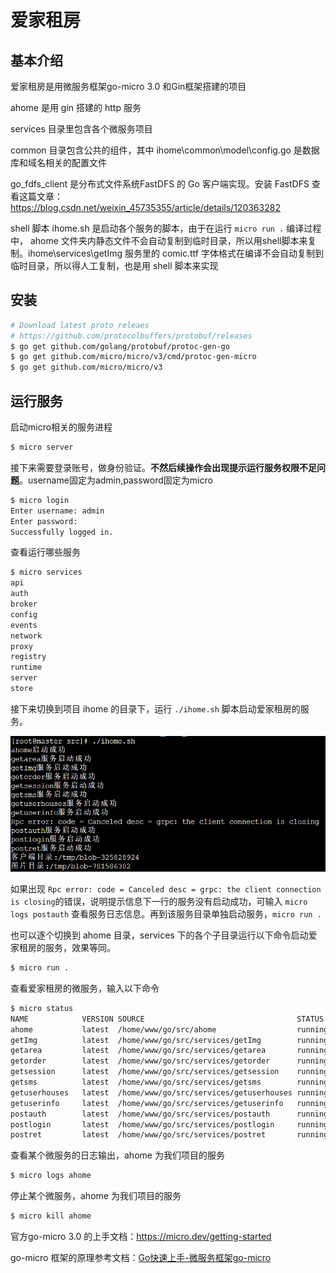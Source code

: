 # 爱家租房
## 基本介绍

爱家租房是用微服务框架go-micro 3.0 和Gin框架搭建的项目

ahome 是用 gin 搭建的 http 服务

services 目录里包含各个微服务项目

common 目录包含公共的组件，其中 ihome\common\model\config.go 是数据库和域名相关的配置文件

go_fdfs_client 是分布式文件系统FastDFS 的 Go 客户端实现。安装 FastDFS 查看这篇文章：https://blog.csdn.net/weixin_45735355/article/details/120363282

shell 脚本 ihome.sh 是启动各个服务的脚本，由于在运行 `micro run .` 编译过程中， ahome 文件夹内静态文件不会自动复制到临时目录，所以用shell脚本来复制。ihome\services\getImg 服务里的 comic.ttf 字体格式在编译不会自动复制到临时目录，所以得人工复制，也是用 shell 脚本来实现



## 安装

```sh
# Download latest proto releaes
# https://github.com/protocolbuffers/protobuf/releases
$ go get github.com/golang/protobuf/protoc-gen-go
$ go get github.com/micro/micro/v3/cmd/protoc-gen-micro
$ go get github.com/micro/micro/v3
```

## 运行服务

启动micro相关的服务进程

```sh
$ micro server
```

接下来需要登录账号，做身份验证。**不然后续操作会出现提示运行服务权限不足问题**。username固定为admin,password固定为micro

```sh
$ micro login
Enter username: admin
Enter password:
Successfully logged in.
```

查看运行哪些服务

```sh
$ micro services
api
auth
broker
config
events
network
proxy
registry
runtime
server
store
```

接下来切换到项目 ihome 的目录下，运行 `./ihome.sh` 脚本启动爱家租房的服务。

![20220213224320](attachment\20220213224320.png)

如果出现 `Rpc error: code = Canceled desc = grpc: the client connection is closing`的错误，说明提示信息下一行的服务没有启动成功，可输入 `micro logs postauth` 查看服务日志信息。再到该服务目录单独启动服务，`micro run .`

也可以逐个切换到 ahome 目录，services 下的各个子目录运行以下命令启动爱家租房的服务，效果等同。

```sh
$ micro run .
```

查看爱家租房的微服务，输入以下命令

```sh
$ micro status
NAME            VERSION SOURCE                                  STATUS  BUILD   UPDATED         METADATA
ahome           latest  /home/www/go/src/ahome                  running n/a     51m39s ago      owner=admin, group=micro
getImg          latest  /home/www/go/src/services/getImg        running n/a     51m33s ago      owner=admin, group=micro
getarea         latest  /home/www/go/src/services/getarea       running n/a     51m37s ago      owner=admin, group=micro
getorder        latest  /home/www/go/src/services/getorder      running n/a     9s ago          owner=admin, group=micro
getsession      latest  /home/www/go/src/services/getsession    running n/a     50m48s ago      owner=admin, group=micro
getsms          latest  /home/www/go/src/services/getsms        running n/a     50m41s ago      owner=admin, group=micro
getuserhouses   latest  /home/www/go/src/services/getuserhouses running n/a     50m33s ago      owner=admin, group=micro
getuserinfo     latest  /home/www/go/src/services/getuserinfo   running n/a     50m23s ago      owner=admin, group=micro
postauth        latest  /home/www/go/src/services/postauth      running n/a     50m2s ago       owner=admin, group=micro
postlogin       latest  /home/www/go/src/services/postlogin     running n/a     47s ago         owner=admin, group=micro
postret         latest  /home/www/go/src/services/postret       running n/a     49m12s ago      owner=admin, group=micro
```

查看某个微服务的日志输出，ahome 为我们项目的服务

```sh
$ micro logs ahome
```

停止某个微服务，ahome 为我们项目的服务

```sh
$ micro kill ahome
```

官方go-micro 3.0 的上手文档：https://micro.dev/getting-started

go-micro 框架的原理参考文档：[Go快速上手-微服务框架go-micro](https://zhuanlan.zhihu.com/p/372796932)